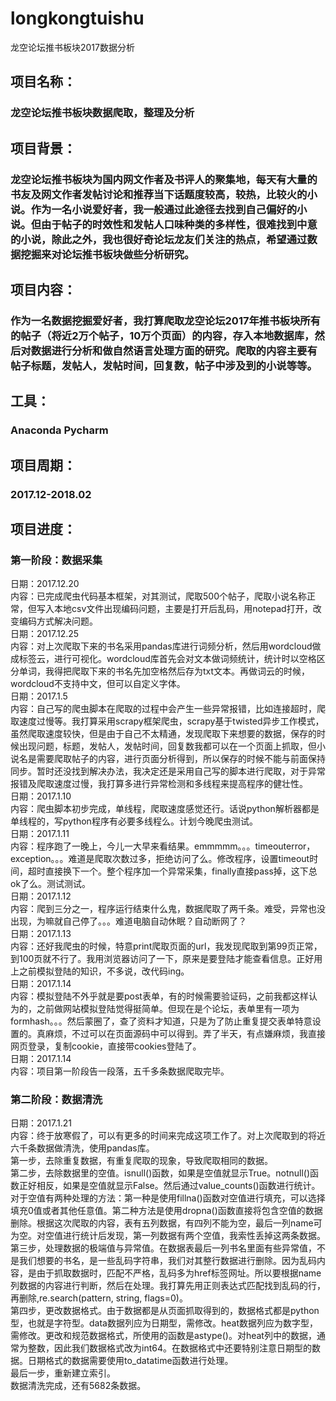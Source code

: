 # longkongtuishu
龙空论坛推书板块2017数据分析
## 项目名称：
### 龙空论坛推书板块数据爬取，整理及分析
## 项目背景：
### 龙空论坛推书板块为国内网文作者及书评人的聚集地，每天有大量的书友及网文作者发帖讨论和推荐当下话题度较高，较热，比较火的小说。作为一名小说爱好者，我一般通过此途径去找到自己偏好的小说。但由于帖子的时效性和发帖人口味种类的多样性，很难找到中意的小说，除此之外，我也很好奇论坛龙友们关注的热点，希望通过数据挖掘来对论坛推书板块做些分析研究。
## 项目内容：
### 作为一名数据挖掘爱好者，我打算爬取龙空论坛2017年推书板块所有的帖子（将近2万个帖子，10万个页面）的内容，存入本地数据库，然后对数据进行分析和做自然语言处理方面的研究。爬取的内容主要有帖子标题，发帖人，发帖时间，回复数，帖子中涉及到的小说等等。
## 工具：
### Anaconda Pycharm
## 项目周期：
### 2017.12-2018.02
## 项目进度：
### 第一阶段：数据采集
日期：2017.12.20 <br/>
内容：已完成爬虫代码基本框架，对其测试，爬取500个帖子，爬取小说名称正常，但写入本地csv文件出现编码问题，主要是打开后乱码，用notepad打开，改变编码方式解决问题。<br/>
日期：2017.12.25<br/>
内容：对上次爬取下来的书名采用pandas库进行词频分析，然后用wordcloud做成标签云，进行可视化。wordcloud库首先会对文本做词频统计，统计时以空格区分单词，我得把爬取下来的书名先加空格然后存为txt文本。再做词云的时候，wordcloud不支持中文，但可以自定义字体。<br/>
日期：2017.1.5<br/>
内容：自己写的爬虫脚本在爬取的过程中会产生一些异常报错，比如连接超时，爬取速度过慢等。我打算采用scrapy框架爬虫，scrapy基于twisted异步工作模式，虽然爬取速度较快，但是由于自己不太精通，发现爬取下来想要的数据，保存的时候出现问题，标题，发帖人，发帖时间，回复数我都可以在一个页面上抓取，但小说名是需要爬取帖子的内容，进行页面分析得到，所以保存的时候不能与前面保持同步。暂时还没找到解决办法，我决定还是采用自己写的脚本进行爬取，对于异常报错及爬取速度过慢，我打算多进行异常检测和多线程来提高程序的健壮性。<br/>
日期：2017.1.10<br/>
内容：爬虫脚本初步完成，单线程，爬取速度感觉还行。话说python解析器都是单线程的，写python程序有必要多线程么。计划今晚爬虫测试。<br/>
日期：2017.1.11<br/>
内容：程序跑了一晚上，今儿一大早来看结果。emmmmm。。。timeouterror，exception。。。难道是爬取次数过多，拒绝访问了么。修改程序，设置timeout时间，超时直接换下一个。整个程序加一个异常采集，finally直接pass掉，这下总ok了么。测试测试。<br/>
日期：2017.1.12<br/>
内容：爬到三分之一，程序运行结束什么鬼，数据爬取了两千条。难受，异常也没出现，为嘛就自己停了。。。难道电脑自动休眠？自动断网了？<br/>
日期：2017.1.13<br/>
内容：还好我爬虫的时候，特意print爬取页面的url，我发现爬取到第99页正常，到100页就不行了。我用浏览器访问了一下，原来是要登陆才能查看信息。正好用上之前模拟登陆的知识，不多说，改代码ing。<br/>
日期：2017.1.14<br/>
内容：模拟登陆不外乎就是要post表单，有的时候需要验证码，之前我都这样认为的，之前做网站模拟登陆觉得挺简单。但现在是个论坛，表单里有一项为formhash。。。然后蒙圈了，查了资料才知道，只是为了防止重复提交表单特意设置的。真麻烦，不过可以在页面源码中可以得到。弄了半天，有点嫌麻烦，我直接网页登录，复制cookie，直接带cookies登陆了。<br/>
日期：2017.1.14<br/>
内容：项目第一阶段告一段落，五千多条数据爬取完毕。<br/>
### 第二阶段：数据清洗
日期：2017.1.21<br/>
内容：终于放寒假了，可以有更多的时间来完成这项工作了。对上次爬取到的将近六千条数据做清洗，使用pandas库。<br/>第一步，去除重复数据，有重复爬取的现象，导致爬取相同的数据。<br/>第二步，去除数据里的空值。isnull()函数，如果是空值就显示True。notnull()函数正好相反，如果是空值就显示False。然后通过value_counts()函数进行统计。对于空值有两种处理的方法：第一种是使用fillna()函数对空值进行填充，可以选择填充0值或者其他任意值。第二种方法是使用dropna()函数直接将包含空值的数据删除。根据这次爬取的内容，表有五列数据，有四列不能为空，最后一列name可为空。对空值进行统计后发现，第一列数据有两个空值，我索性丢掉这两条数据。<br/>第三步，处理数据的极端值与异常值。在数据表最后一列书名里面有些异常值，不是我们想要的书名，是一些乱码字符串，我们对其整行数据进行删除。因为乱码内容，是由于抓取数据时，匹配不严格，乱码多为href标签网址。所以要根据name列数据的内容进行判断，然后在处理。我打算先用正则表达式匹配找到乱码的行，再删除,re.search(pattern, string, flags=0)。<br/>第四步，更改数据格式。由于数据都是从页面抓取得到的，数据格式都是python型，也就是字符型。data数据列应为日期型，需修改。heat数据列应为数字型，需修改。更改和规范数据格式，所使用的函数是astype()。对heat列中的数据，通常为整数，因此我们数据格式改为int64。在数据格式中还要特别注意日期型的数据。日期格式的数据需要使用to_datatime函数进行处理。<br/>最后一步，重新建立索引。<br/>
数据清洗完成，还有5682条数据。
